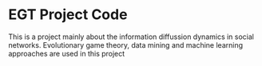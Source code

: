 # EGT Project Code
This is a project mainly about the information diffussion dynamics in social networks. 
Evolutionary game theory, data mining and machine learning approaches are used in this project